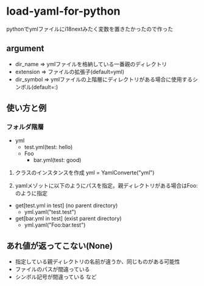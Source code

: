 # load-yaml-for-python
pythonでymlファイルにi18nextみたく変数を置きたかったので作った

## argument
- dir_name => ymlファイルを格納している一番親のディレクトリ
- extension => ファイルの拡張子(default=yml)
- dir_symbol => ymlファイルの上階層にディレクトリがある場合に使用するシンボル(default=:)

## 使い方と例
### フォルダ階層
- yml
  - test.yml(test: hello)
  - Foo
    - bar.yml(test: good)

1. クラスのインスタンスを作成
  yml = YamlConverte("yml")
  
2. yamlメゾットに以下のようにパスを指定。親ディレクトリがある場合はFoo:のように指定
  - get[test.yml in test] (no parent directory)
    - yml.yaml("test.test")
  - get[bar.yml in test] (exist parent directory)
    - yml.yaml("Foo:bar.test")

## あれ値が返ってこない(None)
- 指定している親ディレクトリの名前が違うか、同じものがある可能性
- ファイルのパスが間違っている
- シンボル記号が間違っている など
